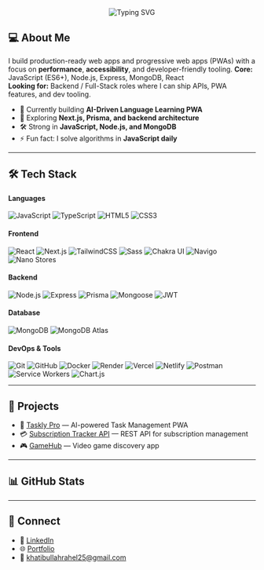 <!-- Typing SVG (Centered) -->
<div align="center">
  <img src="https://readme-typing-svg.herokuapp.com?font=Fira+Code&size=24&duration=3000&pause=1000&color=00F7FF&center=true&vCenter=true&width=600&lines=Hi%2C+I'm+Khatibullah+Rahel+👋;MERN+Full-Stack+Developer;Building+PWAs+%26+APIs;Always+Learning+%26+Exploring" alt="Typing SVG" />
</div>
<p>

## 💻 About Me

I build production-ready web apps and progressive web apps (PWAs) with a focus on **performance**, **accessibility**, and developer-friendly tooling.
**Core:** JavaScript (ES6+), Node.js, Express, MongoDB, React  
**Looking for:** Backend / Full-Stack roles where I can ship APIs, PWA features, and dev tooling.
</p>
<!-- <h1 align="center">Khatibullah Rahel</h1> -->
<!-- <h3 align="center">Passionate MERN Full-Stack Developer | PWA Enthusiast | API Builder</h3> -->


- 🔭 Currently building **AI-Driven Language Learning PWA**  
- 🌱 Exploring **Next.js, Prisma, and backend architecture**  
- 🛠️ Strong in **JavaScript, Node.js, and MongoDB**  
- ⚡ Fun fact: I solve algorithms in **JavaScript daily**  

---

## 🛠️ Tech Stack

#### Languages
![JavaScript](https://img.shields.io/badge/JavaScript-F7DF1E?logo=javascript&logoColor=black)
![TypeScript](https://img.shields.io/badge/TypeScript-3178C6?logo=typescript&logoColor=white)
![HTML5](https://img.shields.io/badge/HTML5-E34F26?logo=html5&logoColor=white)
![CSS3](https://img.shields.io/badge/CSS3-1572B6?logo=css3&logoColor=white)

#### Frontend
![React](https://img.shields.io/badge/React-61DAFB?logo=react&logoColor=black)
![Next.js](https://img.shields.io/badge/Next.js-000000?logo=next.js&logoColor=white)
![TailwindCSS](https://img.shields.io/badge/Tailwind_CSS-38B2AC?logo=tailwind-css&logoColor=white)
![Sass](https://img.shields.io/badge/Sass-CC6699?logo=sass&logoColor=white)
![Chakra UI](https://img.shields.io/badge/Chakra_UI-319795?logo=chakra-ui&logoColor=white)
![Navigo](https://img.shields.io/badge/Navigo-000000?logo=javascript&logoColor=white)
![Nano Stores](https://img.shields.io/badge/Nano_Stores-0081CB?logo=javascript&logoColor=white)

#### Backend
![Node.js](https://img.shields.io/badge/Node.js-339933?logo=node.js&logoColor=white)
![Express](https://img.shields.io/badge/Express-000000?logo=express&logoColor=white)
![Prisma](https://img.shields.io/badge/Prisma-2D3748?logo=prisma&logoColor=white)
![Mongoose](https://img.shields.io/badge/Mongoose-880000?logo=mongoose&logoColor=white)
![JWT](https://img.shields.io/badge/JWT-000000?logo=jsonwebtokens&logoColor=white)

#### Database
![MongoDB](https://img.shields.io/badge/MongoDB-47A248?logo=mongodb&logoColor=white)
![MongoDB Atlas](https://img.shields.io/badge/MongoDB_Atlas-4DB33D?logo=mongodb&logoColor=white)

#### DevOps & Tools
![Git](https://img.shields.io/badge/Git-F05032?logo=git&logoColor=white)
![GitHub](https://img.shields.io/badge/GitHub-181717?logo=github&logoColor=white)
![Docker](https://img.shields.io/badge/Docker-2496ED?logo=docker&logoColor=white)
![Render](https://img.shields.io/badge/Render-46E3B7?logo=render&logoColor=white)
![Vercel](https://img.shields.io/badge/Vercel-000000?logo=vercel&logoColor=white)
![Netlify](https://img.shields.io/badge/Netlify-00C7B7?logo=netlify&logoColor=white)
![Postman](https://img.shields.io/badge/Postman-FF6C37?logo=postman&logoColor=white)
![Service Workers](https://img.shields.io/badge/Service_Workers-FF9800?logo=googlechrome&logoColor=white)
![Chart.js](https://img.shields.io/badge/Chart.js-FF6384?logo=chart.js&logoColor=white)

---

## 🚀 Projects

- 📝 [Taskly Pro](https://task-ly-ai.vercel.app) — AI-powered Task Management PWA  
- 💳 [Subscription Tracker API](https://github.com/rahel-webdeveloper/subscription-tracker) — REST API for subscription management  
- 🎮 [GameHub](https://game-hub-rahel.vercel.app) — Video game discovery app  

---

## 📊 GitHub Stats
<!-- 
<div align="center">

![Rahel's GitHub Stats](https://github-readme-stats.vercel.app/api?username=rahel-webdeveloper&show_icons=true&theme=tokyonight)  

![Top Languages](https://github-readme-stats.vercel.app/api/top-langs/?username=rahel-webdeveloper&layout=compact&theme=tokyonight)

![GitHub Streak](https://streak-stats.demolab.com?user=rahel-webdeveloper&theme=tokyonight&hide_border=false)  

</div>
-->

---

## 🤝 Connect
- 💼 [LinkedIn](https://www.linkedin.com/in/khatibullah-rahel-a93a74281/)  
- 🌐 [Portfolio](https://rahel-portfolio-one.vercel.app)  
- 📧 khatibullahrahel25@gmail.com  



<!-- ![Visitors](https://komarev.com/ghpvc/?username=rahel-webdeveloper&label=Profile%20views&color=0e75b6&style=flat) -->
